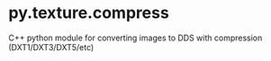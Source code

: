 py.texture.compress
===================

C++ python module for converting images to DDS with compression (DXT1/DXT3/DXT5/etc)
